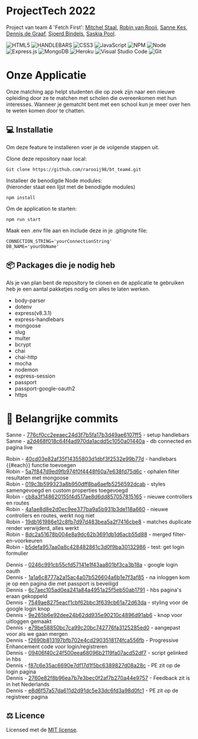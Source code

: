 # ProjectTech 2022
Project van team 4 'Fetch First': 
 <a href="https://github.com/Mitchel-DS">Mitchel Staal</a>,
 <a href="https://github.com/rarooij98">Robin van Rooij</a>,
 <a href="https://github.com/Sanne1998HvA">Sanne Kes</a>,
 <a href="https://github.com/DennisHvA">Dennis de Graaf</a>,
 <a href="https://github.com/SBindels">Sjoerd Bindels</a>,
 <a href="https://github.com/saskiapool">Saskia Pool</a>.

![HTML5](https://img.shields.io/badge/html5-%23E34F26.svg?style=for-the-badge&logo=html5&logoColor=white)
![HANDLEBARS](https://img.shields.io/badge/Handlebars.js-f0772b?style=for-the-badge&logo=handlebarsdotjs&logoColor=black)
![CSS3](https://img.shields.io/badge/css3-%231572B6.svg?style=for-the-badge&logo=css3&logoColor=white)
![JavaScript](https://img.shields.io/badge/javascript-%23323330.svg?style=for-the-badge&logo=javascript&logoColor=%23F7DF1E)
![NPM](https://img.shields.io/badge/NPM-%23000000.svg?style=for-the-badge&logo=npm&logoColor=white)
![Node](https://img.shields.io/badge/Node.js-339933?style=for-the-badge&logo=nodedotjs&logoColor=white)
![Express.js](https://img.shields.io/badge/express.js-%23404d59.svg?style=for-the-badge&logo=express&logoColor=%2361DAFB)
![MongoDB](https://img.shields.io/badge/MongoDB-%234ea94b.svg?style=for-the-badge&logo=mongodb&logoColor=white)
![Heroku](https://img.shields.io/badge/Heroku-430098?style=for-the-badge&logo=heroku&logoColor=white)
![Visual Studio Code](https://img.shields.io/badge/Visual%20Studio%20Code-0078d7.svg?style=for-the-badge&logo=visual-studio-code&logoColor=white)
![Git](https://img.shields.io/badge/git-%23F05033.svg?style=for-the-badge&logo=git&logoColor=white)

# Onze Applicatie
Onze matching app helpt studenten die op zoek zijn naar een nieuwe opleiding door ze te matchen met scholen die overeenkomen met hun interesses.
Wanneer je gematcht bent met een school kun je meer over hen te weten komen door te chatten.

## :computer: Installatie
Om deze feature te installeren voer je de volgende stappen uit.

Clone deze repository naar local: 

```
Git clone https://github.com/rarooij98/bt_team4.git
```

Installeer de benodigde Node modules: <br>
(hieronder staat een lijst met de benodigde modules)

```
npm install
```

Om de application te starten:

```
npm run start
```

Maak een .env file aan en include deze in je .gitignote file:

```
CONNECTION_STRING='yourConnectionString'
DB_NAME='yourDbName' 
```

## :package: Packages die je nodig heb
Als je van plan bent de repository te clonen en de applicatie te gebruiken heb je een aantal pakketjes nodig om alles te laten werken.

* body-parser
* dotenv
* express(v8.3.1)
* express-handlebars
* mongoose
* slug
* multer
* bcrypt
* chai
* chai-http
* mocha
* nodemon
* express-session
* passport
* passport-google-oauth2
* https

# :pushpin: Belangrijke commits

Sanne - [776cf0cc2eeaec24d3f7b5fa17b3d49ae6107ff5](https://github.com/rarooij98/bt_team4/commit/776cf0cc2eeaec24d3f7b5fa17b3d49ae6107ff5) - setup handlebars<br>
Sanne - [a2d468f018c64f4ad970da1acdd5c1050a01440a](https://github.com/rarooij98/bt_team4/commit/a2d468f018c64f4ad970da1acdd5c1050a01440a) - db connected en pagina live<br>

Robin - [40cd03e82af35f14355803d1dbf3f2532e99b77d](https://github.com/rarooij98/bt_team4/commit/40cd03e82af35f14355803d1dbf3f2532e99b77d) - handlebars {{#each}} functie toevoegen <br>
Robin - [5a7f847d9ed9fb974f0f4448f60a7e638fd75d6c](https://github.com/rarooij98/bt_team4/commit/5a7f847d9ed9fb974f0f4448f60a7e638fd75d6c) - ophalen filter resultaten met mongoose <br>
Robin - [019c3b599323a8b950dff8ba6aefb5256592dcab](https://github.com/rarooij98/bt_team4/commit/019c3b599323a8b950dff8ba6aefb5256592dcab) - styles samengevoegd en custom properties toegevoegd <br>
Robin - [cb8a3f148620155f4d517ae8d6dd857057815165](https://github.com/rarooij98/bt_team4/commit/cb8a3f148620155f4d517ae8d6dd857057815165) - nieuwe controllers en routes <br>
Robin - [4a1ae8d8e2d0ec9ee377ba9a5b931b3de118a660](https://github.com/rarooij98/bt_team4/commit/4a1ae8d8e2d0ec9ee377ba9a5b931b3de118a660) - nieuwe controllers en routes, werkt nog niet <br>
Robin - [19db161986e12c8fb7d97d483bea5a2f7416cbe8](https://github.com/rarooij98/bt_team4/commit/19db161986e12c8fb7d97d483bea5a2f7416cbe8) - matches duplicate render verwijderd, alles werkt <br>
Robin - [8dc2a51678b004e8a9dc62b3691db1d6acb55d88](https://github.com/rarooij98/bt_team4/commit/8dc2a51678b004e8a9dc62b3691db1d6acb55d88) - merged filter-en-voorkeuren <br>
Robin - [b5defa957aa0a8c428482861c3d0f9ba30132986](https://github.com/rarooij98/bt_team4/commit/b5defa957aa0a8c428482861c3d0f9ba30132986) - test: get login formulier <br>

Dennis - [0246c991cb55cfd57141e1f43aa801bf3ca3b18a](https://github.com/rarooij98/bt_team4/commit/0246c991cb55cfd57141e1f43aa801bf3ca3b18a) - google login oauth <br>
Dennis - [1a1a6c8777a2a15ac4a07b526604a6b1e7f3af85](https://github.com/rarooij98/bt_team4/commit/1a1a6c8777a2a15ac4a07b526604a6b1e7f3af85) - na inloggen kom je op een pagina die met passport is beveiligd <br>
Dennis - [6c7aec105ad0ea241a84a4951a25f5eb50ab1791](https://github.com/rarooij98/bt_team4/commit/6c7aec105ad0ea241a84a4951a25f5eb50ab1791) - hbs pagina's eraan gekoppeld <br>
Dennis - [7549ae8275eacf1cbf62bbc3f639cb61a72d63da](https://github.com/rarooij98/bt_team4/commit/7549ae8275eacf1cbf62bbc3f639cb61a72d63da) - styling voor de google login knop <br>
Dennis - [9e265b6e92dee24b62dd935e90210c4896d91ab6](https://github.com/rarooij98/bt_team4/commit/9e265b6e92dee24b62dd935e90210c4896d91ab6) - knop voor uitloggen gemaakt <br>
Dennis - [e79be58850bc7ca99c20bc742776fa3125285ed0](https://github.com/rarooij98/bt_team4/commit/e79be58850bc7ca99c20bc742776fa3125285ed0) - aangepast voor als we gaan mergen <br>
Dennis - [f2690b813197bfb702e4cd2903518174fca556fb](https://github.com/rarooij98/bt_team4/commit/f2690b813197bfb702e4cd2903518174fca556fb) - Progressive Enhancement code voor login/registreren <br>
Dennis - [09406f40c24f500eea68096b2119fa07acd52df7](https://github.com/rarooij98/bt_team4/commit/09406f40c24f500eea68096b2119fa07acd52df7) - script gelinked in hbs <br>
Dennis - [f87c6e35ac6690e7df17d1f5bc6389827d08a28c](https://github.com/rarooij98/bt_team4/commit/f87c6e35ac6690e7df17d1f5bc6389827d08a28c) - PE zit op de login pagina <br>
Dennis - [2760e82f8b96ea7b7e3bec0f2af7b270a44e9757](https://github.com/rarooij98/bt_team4/commit/2760e82f8b96ea7b7e3bec0f2af7b270a44e9757) - Feedback zit is in het Nederlands <br>
Dennis - [e8d6f57a57da611d2d91dc5e33dc6fd3a98d0fc1](https://github.com/rarooij98/bt_team4/commit/e8d6f57a57da611d2d91dc5e33dc6fd3a98d0fc1) - PE zit op de registreer pagina <br>


## :balance_scale: Licence
Licensed met de <a href="https://github.com/rarooij98/bt_team4/blob/main/LICENSE">MIT license</a>. 
